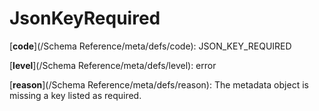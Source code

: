 # JsonKeyRequired

[**code**](/Schema Reference/meta/defs/code): JSON_KEY_REQUIRED

[**level**](/Schema Reference/meta/defs/level): error

[**reason**](/Schema Reference/meta/defs/reason): The metadata object is missing a key listed as required.